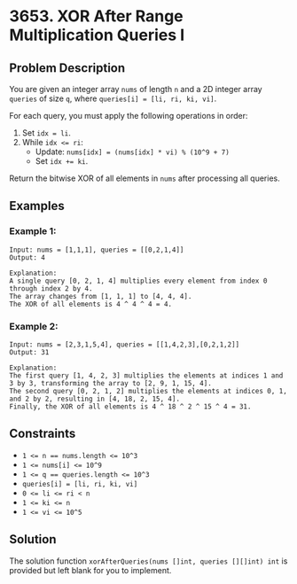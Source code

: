 # 3653. XOR After Range Multiplication Queries I

## Problem Description

You are given an integer array `nums` of length `n` and a 2D integer array `queries` of size `q`, where `queries[i] = [li, ri, ki, vi]`.

For each query, you must apply the following operations in order:

1. Set `idx = li`.
2. While `idx <= ri`:
   - Update: `nums[idx] = (nums[idx] * vi) % (10^9 + 7)`
   - Set `idx += ki`.

Return the bitwise XOR of all elements in `nums` after processing all queries.

## Examples

### Example 1:
```
Input: nums = [1,1,1], queries = [[0,2,1,4]]
Output: 4

Explanation:
A single query [0, 2, 1, 4] multiplies every element from index 0 through index 2 by 4.
The array changes from [1, 1, 1] to [4, 4, 4].
The XOR of all elements is 4 ^ 4 ^ 4 = 4.
```

### Example 2:
```
Input: nums = [2,3,1,5,4], queries = [[1,4,2,3],[0,2,1,2]]
Output: 31

Explanation:
The first query [1, 4, 2, 3] multiplies the elements at indices 1 and 3 by 3, transforming the array to [2, 9, 1, 15, 4].
The second query [0, 2, 1, 2] multiplies the elements at indices 0, 1, and 2 by 2, resulting in [4, 18, 2, 15, 4].
Finally, the XOR of all elements is 4 ^ 18 ^ 2 ^ 15 ^ 4 = 31.
```

## Constraints

- `1 <= n == nums.length <= 10^3`
- `1 <= nums[i] <= 10^9`
- `1 <= q == queries.length <= 10^3`
- `queries[i] = [li, ri, ki, vi]`
- `0 <= li <= ri < n`
- `1 <= ki <= n`
- `1 <= vi <= 10^5`

## Solution

The solution function `xorAfterQueries(nums []int, queries [][]int) int` is provided but left blank for you to implement.
